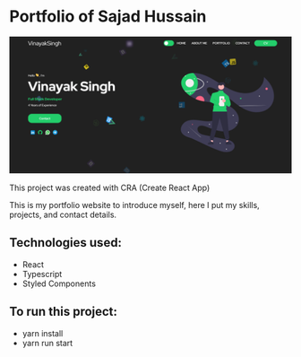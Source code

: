 # Portfolio of Sajad Hussain

<img src ="https://github.com/CodeVinayak/CodeVinayak/blob/5920a79f4c5977332a67caf91125241cf0fc46b5/www.vinayaksingh.in.png" />
 
This project was created with CRA (Create React App)

This is my portfolio website to introduce myself, here I put my skills, projects, and contact details.

## Technologies used:
- React
- Typescript
- Styled Components
 
## To run this project:
- yarn install
- yarn run start
